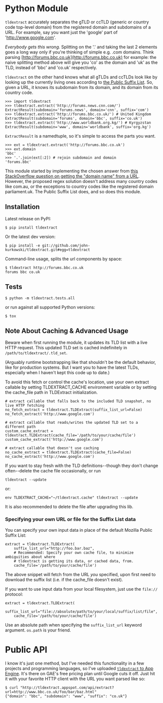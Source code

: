 # Python Module

`tldextract` accurately separates the gTLD or ccTLD (generic or country code
top-level domain) from the registered domain and subdomains of a URL. For
example, say you want just the 'google' part of 'http://www.google.com'.

*Everybody gets this wrong.* Splitting on the '.' and taking the last 2
elements goes a long way only if you're thinking of simple e.g. .com
domains. Think parsing
[http://forums.bbc.co.uk](http://forums.bbc.co.uk) for example: the naive
splitting method above will give you 'co' as the domain and 'uk' as the TLD,
instead of 'bbc' and 'co.uk' respectively.

`tldextract` on the other hand knows what all gTLDs and ccTLDs look like by
looking up the currently living ones according to
[the Public Suffix List](http://www.publicsuffix.org). So,
given a URL, it knows its subdomain from its domain, and its domain from its
country code.

    >>> import tldextract
    >>> tldextract.extract('http://forums.news.cnn.com/')
    ExtractResult(subdomain='forums.news', domain='cnn', suffix='com')
    >>> tldextract.extract('http://forums.bbc.co.uk/') # United Kingdom
    ExtractResult(subdomain='forums', domain='bbc', suffix='co.uk')
    >>> tldextract.extract('http://www.worldbank.org.kg/') # Kyrgyzstan
    ExtractResult(subdomain='www', domain='worldbank', suffix='org.kg')

`ExtractResult` is a namedtuple, so it's simple to access the parts you want.

    >>> ext = tldextract.extract('http://forums.bbc.co.uk')
    >>> ext.domain
    'bbc'
    >>> '.'.join(ext[:2]) # rejoin subdomain and domain
    'forums.bbc'

This module started by implementing the chosen answer from [this StackOverflow question on
getting the "domain name" from a URL](http://stackoverflow.com/questions/569137/how-to-get-domain-name-from-url/569219#569219).
However, the proposed regex solution doesn't address many country codes like
com.au, or the exceptions to country codes like the registered domain
parliament.uk. The Public Suffix List does, and so does this module.

## Installation

Latest release on PyPI:

    $ pip install tldextract

Or the latest dev version:

    $ pip install -e git://github.com/john-kurkowski/tldextract.git#egg=tldextract

Command-line usage, splits the url components by space:

    $ tldextract http://forums.bbc.co.uk
    forums bbc co.uk

## Tests

    $ python -m tldextract.tests.all

or run against all supported Python versions:

    $ tox

## Note About Caching & Advanced Usage

Beware when first running the module, it updates its TLD list with a live HTTP
request. This updated TLD set is cached indefinitely in
`/path/to/tldextract/.tld_set`.

(Arguably runtime bootstrapping like that shouldn't be the default behavior,
like for production systems. But I want you to have the latest TLDs, especially
when I haven't kept this code up to date.)

To avoid this fetch or control the cache's location, use your own extract
callable by setting TLDEXTRACT_CACHE environment variable or by setting the
cache_file path in TLDExtract initialization.

    # extract callable that falls back to the included TLD snapshot, no live HTTP fetching
    no_fetch_extract = tldextract.TLDExtract(suffix_list_url=False)
    no_fetch_extract('http://www.google.com')

    # extract callable that reads/writes the updated TLD set to a different path
    custom_cache_extract = tldextract.TLDExtract(cache_file='/path/to/your/cache/file')
    custom_cache_extract('http://www.google.com')

    # extract callable that doesn't use caching
    no_cache_extract = tldextract.TLDExtract(cache_file=False)
    no_cache_extract('http://www.google.com')

If you want to stay fresh with the TLD definitions--though they don't change
often--delete the cache file occasionally, or run

    tldextract --update

or:

    env TLDEXTRACT_CACHE="~/tldextract.cache" tldextract --update

It is also recommended to delete the file after upgrading this lib.

### Specifying your own URL or file for the Suffix List data

You can specify your own input data in place of the default Mozilla Public Suffix List:

    extract = tldextract.TLDExtract(
        suffix_list_url="http://foo.bar.baz",
        # Recommended: Specify your own cache file, to minimize ambiguities about where
        # tldextract is getting its data, or cached data, from.
        cache_file='/path/to/your/cache/file')

The above snippet will fetch from the URL *you* specified, upon first need to download the
suffix list (i.e. if the cache_file doesn't exist).

If you want to use input data from your local filesystem, just use the `file://` protocol:

    extract = tldextract.TLDExtract(
        suffix_list_url="file://absolute/path/to/your/local/suffix/list/file",
        cache_file='/path/to/your/cache/file')

Use an absolute path when specifying the `suffix_list_url` keyword argument. `os.path` is your
friend.

# Public API

I know it's just one method, but I've needed this functionality in a few
projects and programming languages, so I've uploaded
[`tldextract` to App Engine](http://tldextract.appspot.com/). It's there on
GAE's free pricing plan until Google cuts it off. Just hit it with
your favorite HTTP client with the URL you want parsed like so:

    $ curl "http://tldextract.appspot.com/api/extract?url=http://www.bbc.co.uk/foo/bar/baz.html"
    {"domain": "bbc", "subdomain": "www", "suffix": "co.uk"}

